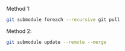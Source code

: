 Method 1:
```sh
git submodule foreach --recursive git pull
```

Method 2:
```sh
git submodule update --remote --merge
```